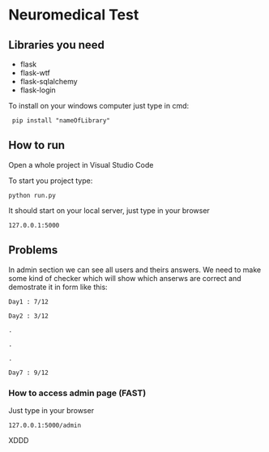 # Neuromedical Test


## Libraries you need
- flask
- flask-wtf
- flask-sqlalchemy
- flask-login

To install on your windows computer just type in cmd:
```
 pip install "nameOfLibrary"
```

## How to run 

Open a whole project in Visual Studio Code

To start you project type:
```
python run.py
```
It should start on your local server, just type in your browser
```
127.0.0.1:5000
```

## Problems
In admin section we can see all users and theirs answers. We need to make some kind of checker which will show which anserws are correct and demostrate it in form like this:
```
Day1 : 7/12

Day2 : 3/12

.

.

.

Day7 : 9/12
```


### How to access admin page (FAST)
Just type in your browser
```
127.0.0.1:5000/admin
```
XDDD
